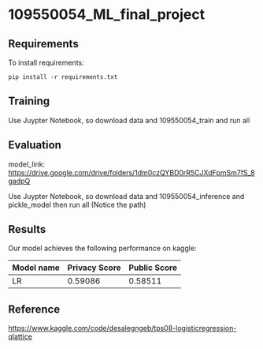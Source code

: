 # 109550054_ML_final_project

## Requirements

To install requirements:

```setup
pip install -r requirements.txt
```

## Training

Use Juypter Notebook, so download data and 109550054_train and run all

## Evaluation

model_link: https://drive.google.com/drive/folders/1dm0czQYBD0rR5CJXdFpmSm7fS_8gadpQ

Use Juypter Notebook, so download data and 109550054_inference and pickle_model then run all
(Notice the path)

## Results

Our model achieves the following performance on kaggle:

| Model name         | Privacy Score   | Public Score   |
| ------------------ |---------------- | -------------- |
| LR                 |     0.59086     |    0.58511     |

## Reference
https://www.kaggle.com/code/desalegngeb/tps08-logisticregression-qlattice
